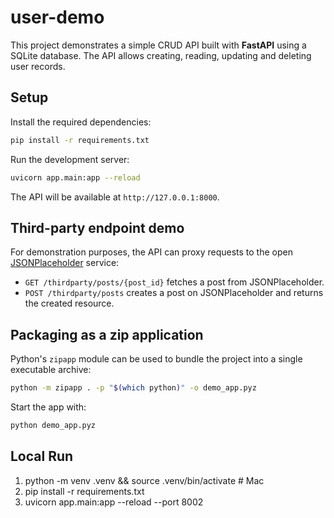 # user-demo

This project demonstrates a simple CRUD API built with **FastAPI** using a
SQLite database. The API allows creating, reading, updating and deleting user
records.

## Setup

Install the required dependencies:

```bash
pip install -r requirements.txt
```

Run the development server:

```bash
uvicorn app.main:app --reload
```

The API will be available at `http://127.0.0.1:8000`.

## Third-party endpoint demo

For demonstration purposes, the API can proxy requests to the open
[JSONPlaceholder](https://jsonplaceholder.typicode.com/) service:

- `GET /thirdparty/posts/{post_id}` fetches a post from JSONPlaceholder.
- `POST /thirdparty/posts` creates a post on JSONPlaceholder and returns the
  created resource.

## Packaging as a zip application

Python's `zipapp` module can be used to bundle the project into a single
executable archive:

```bash
python -m zipapp . -p "$(which python)" -o demo_app.pyz
```

Start the app with:

```bash
python demo_app.pyz
```


## Local Run
1. python -m venv .venv && source .venv/bin/activate  # Mac
2. pip install -r requirements.txt
3. uvicorn app.main:app --reload --port 8002